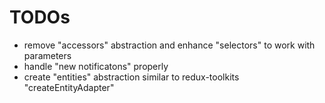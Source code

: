 # TODOs

- remove "accessors" abstraction and enhance "selectors" to work with parameters
- handle "new notificatons" properly
- create "entities" abstraction similar to redux-toolkits "createEntityAdapter"
 